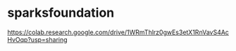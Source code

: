 # sparksfoundation
https://colab.research.google.com/drive/1WRmThlrz0gwEs3etX1RnVavS4AcHvOqp?usp=sharing
